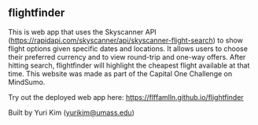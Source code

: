 ## flightfinder
This is web app that uses the Skyscanner API (https://rapidapi.com/skyscanner/api/skyscanner-flight-search) to show flight options given specific dates and locations. It allows users to choose their preferred currency and to view round-trip and one-way offers. After hitting search, flightfinder will highlight the cheapest flight available at that time. This website was made as part of the Capital One Challenge on MindSumo.

Try out the deployed web app here: https://flffamlln.github.io/flightfinder

Built by Yuri Kim (yurikim@umass.edu)
